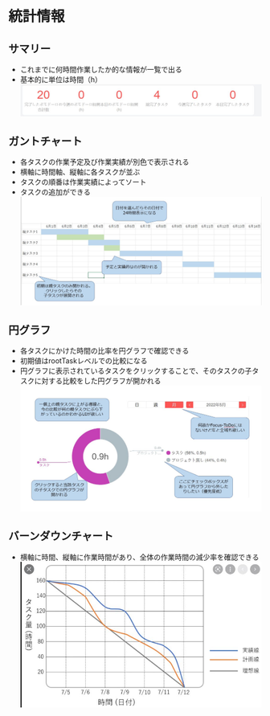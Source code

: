 # 統計情報
## サマリー
- これまでに何時間作業したか的な情報が一覧で出る
- 基本的に単位は時間（h）
![サマリー](./img/summary.jpg)
## ガントチャート
- 各タスクの作業予定及び作業実績が別色で表示される
- 横軸に時間軸、縦軸に各タスクが並ぶ
- タスクの順番は作業実績によってソート
- タスクの追加ができる
![ガントチャート](./img/gantt_chart.jpg)

## 円グラフ
- 各タスクにかけた時間の比率を円グラフで確認できる
- 初期値はrootTaskレベルでの比較になる
- 円グラフに表示されているタスクをクリックすることで、そのタスクの子タスクに対する比較をした円グラフが開かれる
![円グラフ](./img/circle_chart.jpg)
## バーンダウンチャート
- 横軸に時間、縦軸に作業時間があり、全体の作業時間の減少率を確認できる
![バーンダウンチャート](./img/burndown_chart.jpg)
